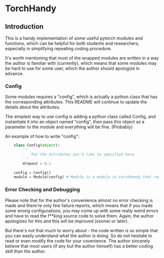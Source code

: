 # TorchHandy

## Introduction
This is a handy implementation of some useful pytorch modules and functions, which can be helpful for both students and researchers, especially in simplifying 
repeating coding procedure.

It's worth mentioning that most of the wrapped modules are written in a way the author is familiar with (currently), which means that some modules may be hard to use for some user, which the author should apologize in advance.

### Config
Some modules requires a "config", which is actually a python class that has the corresponding attributes. This README will continue to update the details about the attributes.  

The simplest way to use config is adding a python class called Config, and instantiate it into an object named "config", then pass this object as a parameter to the module and everything will be fine. (Probably)

An example of how to write "config":

```python
    class Config(object):
        '''
            Put the attributes you'd like to specified here
        '''
        dropout = 0.1
    
    config = Config()
    module = Module(config) # Module is a module in torchhandy that requires a "config" as a parameter. 
```

### Error Checking and Debugging
Please note that for the author's convenience almost no error checking is made and there're only few failure reports, which means that if you made some wrong configurations, you may come up with some really weird errors and have to read the f**king source code to solve them. Again, the author apologizes for this and this will be improved (sooner or later).

But there's not that much to worry about - the code written is so simple that you can easily understand what the author is doing. So do not hesitate to read or even modify the code for your covenience. The author sincerely believe that most users (if any but the author himself) has a better coding skill than the author.




